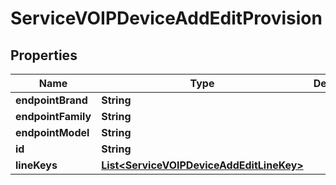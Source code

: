 

# ServiceVOIPDeviceAddEditProvision

## Properties

Name | Type | Description | Notes
------------ | ------------- | ------------- | -------------
**endpointBrand** | **String** |  |  [optional]
**endpointFamily** | **String** |  |  [optional]
**endpointModel** | **String** |  |  [optional]
**id** | **String** |  |  [optional]
**lineKeys** | [**List&lt;ServiceVOIPDeviceAddEditLineKey&gt;**](ServiceVOIPDeviceAddEditLineKey.md) |  |  [optional]




